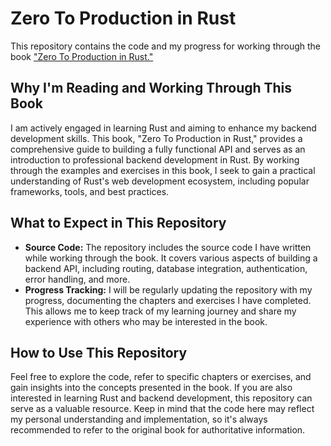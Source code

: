 # Zero To Production in Rust

This repository contains the code and my progress for working through the book ["Zero To Production in Rust."](https://www.zero2prod.com/index.html)

## Why I'm Reading and Working Through This Book

I am actively engaged in learning Rust and aiming to enhance my backend development skills. This book, "Zero To Production in Rust," provides a comprehensive guide to building a fully functional API and serves as an introduction to professional backend development in Rust. By working through the examples and exercises in this book, I seek to gain a practical understanding of Rust's web development ecosystem, including popular frameworks, tools, and best practices.

## What to Expect in This Repository

- **Source Code:** The repository includes the source code I have written while working through the book. It covers various aspects of building a backend API, including routing, database integration, authentication, error handling, and more.
- **Progress Tracking:** I will be regularly updating the repository with my progress, documenting the chapters and exercises I have completed. This allows me to keep track of my learning journey and share my experience with others who may be interested in the book.

## How to Use This Repository

Feel free to explore the code, refer to specific chapters or exercises, and gain insights into the concepts presented in the book. If you are also interested in learning Rust and backend development, this repository can serve as a valuable resource. Keep in mind that the code here may reflect my personal understanding and implementation, so it's always recommended to refer to the original book for authoritative information.
